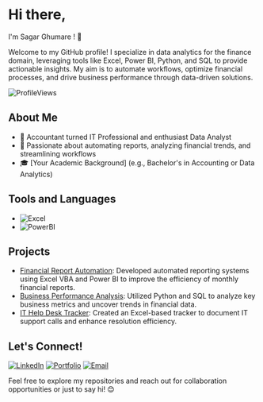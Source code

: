 # Hi there, 
  I'm Sagar Ghumare ! 👋

Welcome to my GitHub profile! I specialize in data analytics for the finance domain, leveraging tools like Excel, Power BI, Python, and SQL to provide actionable insights. My aim is to automate workflows, optimize financial processes, and drive business performance through data-driven solutions.

![ProfileViews](https://komarev.com/ghpvc/?username=SagarGhumare&color=blueviolet)

## About Me

- 💼 Accountant turned IT Professional and enthusiast Data Analyst
- 🌱 Passionate about automating reports, analyzing financial trends, and streamlining workflows
- 🎓 [Your Academic Background] (e.g., Bachelor's in Accounting or Data Analytics)

## Tools and Languages

- ![Excel](https://img.shields.io/badge/-Excel-217346?style=flat-square&logo=microsoft-excel&logoColor=white)
- ![PowerBI](https://img.shields.io/badge/-PowerBI-F2C811?style=flat-square&logo=powerbi&logoColor=black)

## Projects

- [Financial Report Automation](https://github.com/SagarGhumare/financial-report-automation): Developed automated reporting systems using Excel VBA and Power BI to improve the efficiency of monthly financial reports.
- [Business Performance Analysis](https://github.com/SagarGhumare/business-performance-analysis): Utilized Python and SQL to analyze key business metrics and uncover trends in financial data.
- [IT Help Desk Tracker](https://github.com/SagarGhumare/it-help-desk-tracker): Created an Excel-based tracker to document IT support calls and enhance resolution efficiency.

## Let's Connect!

[![LinkedIn](https://img.shields.io/badge/-LinkedIn-0077B5?style=flat-square&logo=linkedin&logoColor=white)](https://www.linkedin.com/in/[sagar-ghumare])
[![Portfolio](https://img.shields.io/badge/-Portfolio-333333?style=flat-square&logo=wordpress&logoColor=white)](https://[your-portfolio-link])
[![Email](https://img.shields.io/badge/-Email-D14836?style=flat-square&logo=gmail&logoColor=white)](mailto:[sagarg.sg@gmail.com])

Feel free to explore my repositories and reach out for collaboration opportunities or just to say hi! 😊

